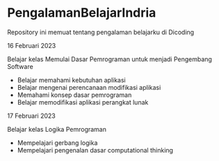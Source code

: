 # PengalamanBelajarIndria
Repository ini memuat tentang pengalaman belajarku di Dicoding

16 Februari 2023

Belajar kelas Memulai Dasar Pemrograman untuk menjadi Pengembang Software
* Belajar memahami kebutuhan aplikasi
* Belajar mengenai perencanaan modifikasi aplikasi
* Memahami konsep dasar pemrograman
* Belajar memodifikasi aplikasi perangkat lunak

17 Februari 2023

Belajar kelas Logika Pemrograman
* Mempelajari gerbang logika
* Mempelajari pengenalan dasar computational thinking
